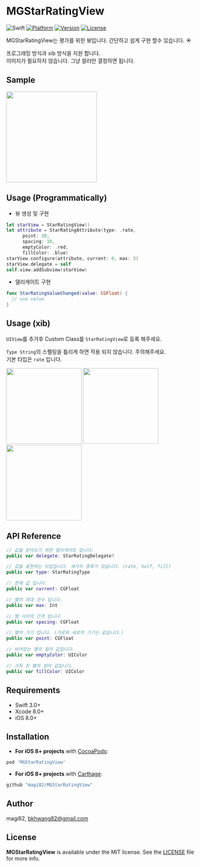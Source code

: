 # MGStarRatingView

![Swift](https://img.shields.io/badge/Swift-3.0-orange.svg)
[![Platform](https://img.shields.io/cocoapods/p/MGRelativeKit.svg?style=flat)](http://cocoapods.org/pods/MGRelativeKit)
[![Version](https://img.shields.io/cocoapods/v/MGRelativeKit.svg?style=flat)](http://cocoapods.org/pods/MGRelativeKit)
[![License](https://img.shields.io/cocoapods/l/MGRelativeKit.svg?style=flat)](http://cocoapods.org/pods/MGRelativeKit)

MGStarRatingView는 평가를 위한 뷰입니다. 간단하고 쉽게 구현 할수 있습니다. :sunny:

프로그래밍 방식과 xib 방식을 지원 합니다.<br>
이미지가 필요하지 않습니다. 그냥 컬러만 결정하면 됩니다.

## Sample

<img src="https://github.com/magi82/MGStarRatingView/blob/master/Resources/sample.gif?raw=true" width="240">


## Usage (Programmatically)
- 뷰 생성 및 구현

```swift
let starView = StarRatingView()
let attribute = StarRatingAttribute(type: .rate,
      point: 30,
      spacing: 10,
      emptyColor: .red,
      fillColor: .blue)
starView.configure(attribute, current: 0, max: 5)
starView.delegate = self
self.view.addSubview(starView)
```

- 델리게이트 구현

```swift
func StarRatingValueChanged(value: CGFloat) {
  // use value
}
```

## Usage (xib)

`UIView`를 추가후 Custom Class를 `StarRatingView`로 등록 해주세요.

`Type String`의 스펠링을 틀리게 하면 적용 되지 않습니다. 주의해주세요.<br>
기본 타입은 `rate` 입니다.

<img src="https://github.com/magi82/MGStarRatingView/blob/master/Resources/xib_01.png?raw=true" width="200">   <img src="https://github.com/magi82/MGStarRatingView/blob/master/Resources/xib_02.png?raw=true" width="200">   <img src="https://github.com/magi82/MGStarRatingView/blob/master/Resources/xib_03.png?raw=true" width="200">

## API Reference

```swift
// 값을 받아오기 위한 델리게이트 입니다.
public var delegate: StarRatingDelegate?

// 값을 표현하는 타입입니다. 세가지 종류가 있습니다. (rate, half, fill)
public var type: StarRatingType

// 현재 값 입니다.
public var current: CGFloat

// 별의 최대 갯수 입니다.
public var max: Int

// 별 사이의 간격 입니다.
public var spacing: CGFloat

// 별의 크기 입니다. (가로와 세로의 크기는 같습니다.)
public var point: CGFloat

// 비어있는 별의 컬러 값입니다.
public var emptyColor: UIColor

// 가득 찬 별의 컬러 값입니다.
public var fillColor: UIColor
```

## Requirements

- Swift 3.0+
- Xcode 8.0+
- iOS 8.0+

## Installation

- **For iOS 8+ projects** with [CocoaPods](https://cocoapods.org):

```ruby
pod 'MGStarRatingView'
```

- **For iOS 8+ projects** with [Carthage](https://github.com/Carthage/Carthage):

```ruby
github "magi82/MGStarRatingView"
```

## Author

magi82, bkhwang82@gmail.com

## License

**MGStarRatingView** is available under the MIT license. See the [LICENSE](LICENSE) file for more info.
